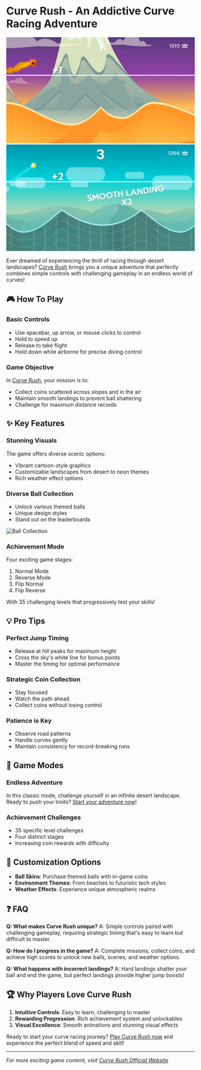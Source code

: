 # Curve Rush - An Addictive Curve Racing Adventure

![Curve Rush Game Screenshot](/curve-rush2.jpeg)
![Curve Rush Game Screenshot](/curve-rush3.jpeg)

Ever dreamed of experiencing the thrill of racing through desert landscapes? [Curve Rush](https://curverush.cc) brings you a unique adventure that perfectly combines simple controls with challenging gameplay in an endless world of curves!

## 🎮 How To Play

### Basic Controls
- Use spacebar, up arrow, or mouse clicks to control
- Hold to speed up
- Release to take flight
- Hold down while airborne for precise diving control

### Game Objective
In [Curve Rush](https://curverush.cc), your mission is to:
- Collect coins scattered across slopes and in the air
- Maintain smooth landings to prevent ball shattering
- Challenge for maximum distance records

## ✨ Key Features

### Stunning Visuals
The game offers diverse scenic options:
- Vibrant cartoon-style graphics
- Customizable landscapes from desert to neon themes
- Rich weather effect options

### Diverse Ball Collection
- Unlock various themed balls
- Unique design styles
- Stand out on the leaderboards

![Ball Collection](/files/images/curve-rush4.jpeg)

### Achievement Mode
Four exciting game stages:
1. Normal Mode
2. Reverse Mode
3. Flip Normal
4. Flip Reverse

With 35 challenging levels that progressively test your skills!

## 💡 Pro Tips

### Perfect Jump Timing
- Release at hill peaks for maximum height
- Cross the sky's white line for bonus points
- Master the timing for optimal performance

### Strategic Coin Collection
- Stay focused
- Watch the path ahead
- Collect coins without losing control

### Patience is Key
- Observe road patterns
- Handle curves gently
- Maintain consistency for record-breaking runs

## 🌟 Game Modes

### Endless Adventure
In this classic mode, challenge yourself in an infinite desert landscape. Ready to push your limits? [Start your adventure now](https://curverush.cc)!

### Achievement Challenges
- 35 specific level challenges
- Four distinct stages
- Increasing coin rewards with difficulty

## 🎨 Customization Options

- **Ball Skins**: Purchase themed balls with in-game coins
- **Environment Themes**: From beaches to futuristic tech styles
- **Weather Effects**: Experience unique atmospheric realms

## ❓ FAQ

**Q: What makes Curve Rush unique?**
A: Simple controls paired with challenging gameplay, requiring strategic timing that's easy to learn but difficult to master.

**Q: How do I progress in the game?**
A: Complete missions, collect coins, and achieve high scores to unlock new balls, scenes, and weather options.

**Q: What happens with incorrect landings?**
A: Hard landings shatter your ball and end the game, but perfect landings provide higher jump boosts!

## 🏆 Why Players Love Curve Rush

1. **Intuitive Controls**: Easy to learn, challenging to master
2. **Rewarding Progression**: Rich achievement system and unlockables
3. **Visual Excellence**: Smooth animations and stunning visual effects

Ready to start your curve racing journey? [Play Curve Rush now](https://curverush.cc) and experience the perfect blend of speed and skill!

---
*For more exciting game content, visit [Curve Rush Official Website](https://curverush.cc)*
